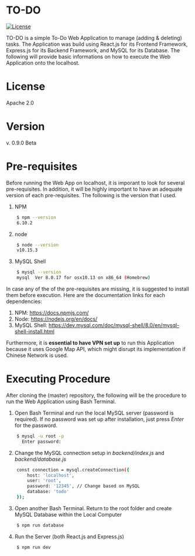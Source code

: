 # TO-DO
[![License](https://img.shields.io/badge/License-Apache%202.0-blue.svg)](https://opensource.org/licenses/Apache-2.0)

TO-DO is a simple To-Do Web Application to manage (adding & deleting) tasks. The Application was build using React.js for its Frontend Framework, Express.js for its Backend Framework, and MySQL for its Database. The following will provide basic informations on how to execute the Web Application onto the localhost.

# License

Apache 2.0

# Version

v. 0.9.0 Beta

# Pre-requisites

Before running the Web App on localhost, it is imporant to look for several pre-requisites. In addition, it will be highly important to have an adequate version of each pre-requisites. The following is the version that I used.

1. NPM
```sh
    $ npm --version
    6.10.2
```

2. node
```sh
    $ node --version
    v10.15.3
```

3. MySQL Shell
```sh
    $ mysql --version
    mysql  Ver 8.0.17 for osx10.13 on x86_64 (Homebrew)
```

In case any of the of the pre-requisites are missing, it is suggested to install them before execution. Here are the documentation links for each dependencies: 
1. NPM: https://docs.npmjs.com/
1. Node: https://nodejs.org/en/docs/
1. MySQL Shell: https://dev.mysql.com/doc/mysql-shell/8.0/en/mysql-shell-install.html

Furthermore, it is **essential to have VPN set up** to run this Application because it uses Google Map API, which might disrupt its implementation if Chinese Network is used.

# Executing Procedure

After cloning the (master) repository, the following will be the procedure to run the Web Application using Bash Terminal.

1. Open Bash Terminal and run the local MySQL server (password is required). If no password was set up after installation, just press *Enter* for the password.
```sh
    $ mysql -u root -p
      Enter password:
```

2. Change the MySQL connection setup in *backend/index.js* and *backend/database.js*
```sh
    const connection = mysql.createConnection({
        host: 'localhost',
        user: 'root',
        password: '12345', // Change based on MySQL
        database: 'todo'
    });
```

3. Open another Bash Terminal. Return to the root folder and create MySQL Database within the Local Computer
```sh
    $ npm run database
```


4. Run the Server (both React.js and Express.js)
```sh
    $ npm run dev
```
